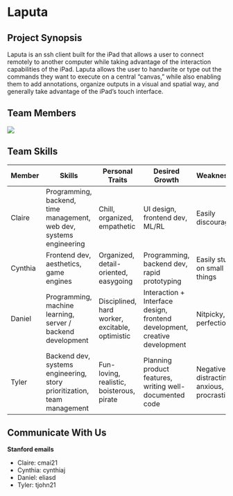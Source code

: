 # Laputa

## Project Synopsis
Laputa is an ssh client built for the iPad that allows a user to connect remotely to another computer while taking advantage of the interaction capabilities of the iPad. Laputa allows the user to handwrite or type out the commands they want to execute on a central “canvas,” while also enabling them to add annotations, organize outputs in a visual and spatial way, and generally take advantage of the iPad’s touch interface.

## Team Members

![](https://github.com/StanfordCS194/Team6/blob/main/imgs/team_member_images.png)

## Team Skills
| Member  | Skills                                                                  | Personal Traits                                 | Desired Growth                                                              | Weaknesses                                    | Hat Color |
|---------|-------------------------------------------------------------------------|-------------------------------------------------|-----------------------------------------------------------------------------|-----------------------------------------------|-----------|
| Claire  | Programming, backend, time management, web dev, systems engineering    | Chill, organized, empathetic                    | UI design, frontend dev, ML/RL                                             | Easily discouraged                            | White     |
| Cynthia | Frontend dev, aesthetics, game engines                                  | Organized, detail-oriented, easygoing                            | Programming, backend dev, rapid prototyping                                                                 | Easily stuck on small things                  | Blue      |
| Daniel  | Programming, machine learning, server / backend development             | Disciplined, hard worker, excitable, optimistic | Interaction + Interface design, frontend development, creative development | Nitpicky, perfectionist                       | Yellow    |
| Tyler   | Backend dev, systems engineering, story prioritization, team management | Fun-loving, realistic, boisterous, pirate       | Planning product features,  writing well-documented code                    | Negative, distracting, anxious, big procrastinor | Blue      |

## Communicate With Us

**Stanford emails**
- Claire: cmai21
- Cynthia: cynthiaj
- Daniel: eliasd
- Tyler: tjohn21
